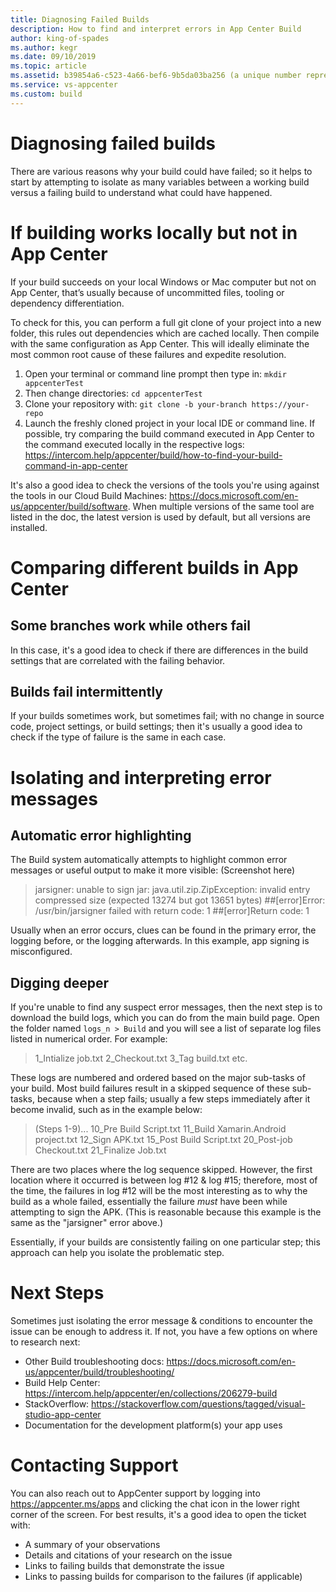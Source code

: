 ```yaml
---
title: Diagnosing Failed Builds
description: How to find and interpret errors in App Center Build
author: king-of-spades
ms.author: kegr
ms.date: 09/10/2019 
ms.topic: article 
ms.assetid: b39854a6-c523-4a66-bef6-9b5da03ba256 (a unique number representing the asset - just use a GUID, you can generate one at https://www.guidgenerator.com/)
ms.service: vs-appcenter 
ms.custom: build
---
```


# Diagnosing failed builds
There are various reasons why your build could have failed; so it helps to start by attempting to isolate as many variables between a working build versus a failing build to understand what could have happened.

# If building works locally but not in App Center
If your build succeeds on your local Windows or Mac computer but not on App Center, that’s usually because of uncommitted files, tooling or dependency differentiation. 

To check for this, you can perform a full git clone of your project into a new folder, this rules out dependencies which are cached locally. Then compile with the same configuration as App Center. This will ideally eliminate the most common root cause of these failures and expedite resolution.  

1. Open your terminal or command line prompt then type in: `mkdir appcenterTest`
2. Then change directories: `cd appcenterTest`
3. Clone your repository with: `git clone -b your-branch https://your-repo`
4. Launch the freshly cloned project in your local IDE or command line. If possible, try comparing the build command executed in App Center to the command executed locally in the respective logs: https://intercom.help/appcenter/build/how-to-find-your-build-command-in-app-center

It's also a good idea to check the versions of the tools you're using against the tools in our Cloud Build Machines: https://docs.microsoft.com/en-us/appcenter/build/software. When multiple versions of the same tool are listed in the doc, the latest version is used by default, but all versions are installed. 

# Comparing different builds in App Center
## Some branches work while others fail
In this case, it's a good idea to check if there are differences in the build settings that are correlated with the failing behavior. 

## Builds fail intermittently
If your builds sometimes work, but sometimes fail; with no change in source code, project settings, or build settings; then it's usually a good idea to check if the type of failure is the same in each case. 

# Isolating and interpreting error messages
## Automatic error highlighting
The Build system automatically attempts to highlight common error messages or useful output to make it more visible:
(Screenshot here)

> jarsigner: unable to sign jar: java.util.zip.ZipException: invalid entry compressed size (expected 13274 but got 13651 bytes)
> ##[error]Error: /usr/bin/jarsigner failed with return code: 1
> ##[error]Return code: 1

Usually when an error occurs, clues can be found in the primary error, the logging before, or the logging afterwards. In this example, app signing is misconfigured. 

## Digging deeper
If you're unable to find any suspect error messages, then the next step is to download the build logs, which you can do from the main build page. Open the folder named `logs_n > Build` and you will see a list of separate log files listed in numerical order. For example:

> 1_Intialize job.txt
> 2_Checkout.txt
> 3_Tag build.txt
etc. 

These logs are numbered and ordered based on the major sub-tasks of your build. Most build failures result in a skipped sequence of these sub-tasks, because when a step fails; usually a few steps immediately after it become invalid, such as in the example below:

> (Steps 1-9)...
> 10_Pre Build Script.txt
> 11_Build Xamarin.Android project.txt
> 12_Sign APK.txt
> 15_Post Build Script.txt
> 20_Post-job Checkout.txt
> 21_Finalize Job.txt

There are two places where the log sequence skipped. However, the first location where it occurred is between log #12 & log #15; therefore, most of the time, the failures in log #12 will be the most interesting as to why the build as a whole failed, essentially the failure _must_ have been while attempting to sign the APK. (This is reasonable because this example is the same as the "jarsigner" error above.)

Essentially, if your builds are consistently failing on one particular step; this approach can help you isolate the problematic step.

# Next Steps
Sometimes just isolating the error message & conditions to encounter the issue can be enough to address it. If not, you have a few options on where to research next:

- Other Build troubleshooting docs: https://docs.microsoft.com/en-us/appcenter/build/troubleshooting/
- Build Help Center: https://intercom.help/appcenter/en/collections/206279-build
- StackOverflow: https://stackoverflow.com/questions/tagged/visual-studio-app-center
- Documentation for the development platform(s) your app uses

# Contacting Support
You can also reach out to AppCenter support by logging into https://appcenter.ms/apps and clicking the chat icon in the lower right corner of the screen. For best results, it's a good idea to open the ticket with:

- A summary of your observations
- Details and citations of your research on the issue
- Links to failing builds that demonstrate the issue
- Links to passing builds for comparison to the failures (if applicable)